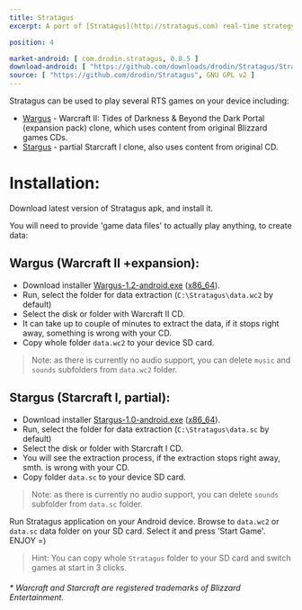 ```yaml
---
title: Stratagus
excerpt: A port of [Stratagus](http://stratagus.com) real-time strategy gaming engine for Android.

position: 4

market-android: [ com.drodin.stratagus, 0.8.5 ] 
download-android: [ "https://github.com/downloads/drodin/Stratagus/Stratagus_085_beta.apk", 0.8.5 ]
source: [ "https://github.com/drodin/Stratagus", GNU GPL v2 ]
---
```


Stratagus can be used to play several RTS games on your device including:

* [Wargus](http://stratagus.com/games/wargus/) - Warcraft II: Tides of Darkness & Beyond the Dark Portal (expansion pack) clone, which uses content from original Blizzard games CDs.
* [Stargus](http://stratagus.com/games/stargus/) - partial Starcraft I clone, also uses content from original CD.

Installation:
=============

Download latest version of Stratagus apk, and install it.

You will need to provide 'game data files' to actually play anything, to create data:

Wargus (Warcraft II +expansion):
--------------------------------

* Download installer [Wargus-1.2-android.exe](https://github.com/downloads/drodin/Stratagus/Wargus-1.2-android.exe) ([x86_64](https://github.com/downloads/drodin/Stratagus/Wargus-1.2-android-x86_64.exe)).
* Run, select the folder for data extraction (`C:\Stratagus\data.wc2` by default)
* Select the disk or folder with Warcraft II CD.
* It can take up to couple of minutes to extract the data, if it stops right away, something is wrong with your CD.
* Copy whole folder `data.wc2` to your device SD card.

> Note: as there is currently no audio support, you can delete `music` and `sounds` subfolders from `data.wc2` folder.

Stargus (Starcraft I, partial):
-------------------------------

* Download installer [Stargus-1.0-android.exe](https://github.com/downloads/drodin/Stratagus/Stargus-1.0-android.exe) ([x86_64](https://github.com/downloads/drodin/Stratagus/Stargus-1.0-android-x86_64.exe)).
* Run, select the folder for data extraction (`C:\Stratagus\data.sc` by default)
* Select the disk or folder with Starcraft I CD.
* You will see the extraction process, if the extraction stops right away, smth. is wrong with your CD.
* Copy folder `data.sc` to your device SD card.

> Note: as there is currently no audio support, you can delete `sounds` subfolder from `data.sc` folder.

Run Stratagus application on your Android device. Browse to `data.wc2` or `data.sc` data folder on your SD card. Select it and press 'Start Game'. ENJOY =)

> Hint: You can copy whole `Stratagus` folder to your SD card and switch games at start in 3 clicks.

###### * *Warcraft* and *Starcraft* are registered trademarks of *Blizzard Entertainment*.
